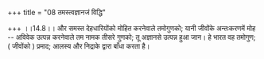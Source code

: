 +++
title = "08 तमस्त्वज्ञानजं विद्धि"

+++
।।14.8।। और समस्त देहधारियोंको मोहित करनेवाले तमोगुणको; यानी जीवोंके
अन्तःकरणमें मोह -- अविवेक उत्पन्न करनेवाले तम नामक तीसरे गुणको; तू
अज्ञानसे उत्पन्न हुआ जान। हे भारत वह तमोगुण; ( जीवोंको ) प्रमाद; आलस्य
और निद्राके द्वारा बाँधा करता है।
